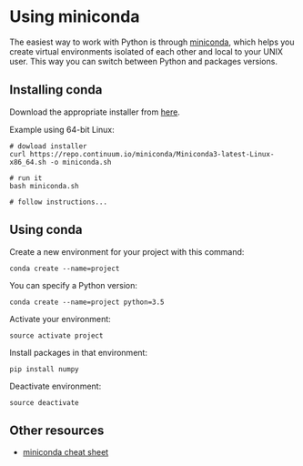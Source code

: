 # Using miniconda

The easiest way to work with Python is through [miniconda](https://conda.io/miniconda.html), which helps you
create virtual environments isolated of each other and local to your UNIX
user. This way you can switch between Python and packages versions.

## Installing conda

Download the appropriate installer from [here](https://conda.io/miniconda.html).

Example using 64-bit Linux:

```
# dowload installer
curl https://repo.continuum.io/miniconda/Miniconda3-latest-Linux-x86_64.sh -o miniconda.sh

# run it
bash miniconda.sh

# follow instructions...
```

## Using conda

Create a new environment for your project with this command:

```
conda create --name=project
```

You can specify a Python version:


```
conda create --name=project python=3.5
```

Activate your environment:

```
source activate project
```

Install packages in that environment:

```
pip install numpy
```

Deactivate environment:

```
source deactivate
```

## Other resources

* [miniconda cheat sheet](https://conda.io/docs/_downloads/conda-cheatsheet.pdf)